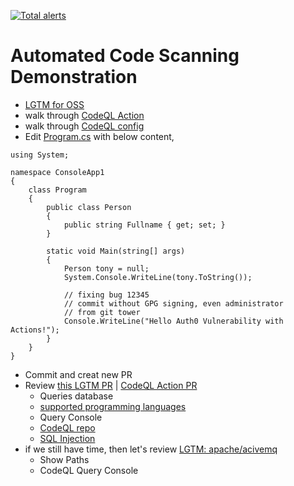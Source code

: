 [![Total alerts](https://img.shields.io/lgtm/alerts/g/tony-lab/hello-dotnetcore.svg?logo=lgtm&logoWidth=18)](https://lgtm.com/projects/g/tony-lab/hello-dotnetcore/alerts/)


# Automated Code Scanning Demonstration
- [LGTM for OSS](https://github.com/marketplace/lgtm)
- walk through [CodeQL Action](https://github.com/tony-lab/hello-dotnetcore/blob/master/.github/workflows/codeql.yml)
- walk through [CodeQL config](https://github.com/tony-lab/hello-dotnetcore/blob/master/.github/codeql/lgtm-config.yml)
- Edit [Program.cs](https://github.com/tony-lab/hello-dotnetcore/edit/master/ConsoleApp1/Program.cs) with below content,
```
using System;

namespace ConsoleApp1
{
    class Program
    {
        public class Person
        {
            public string Fullname { get; set; }
        }
        
        static void Main(string[] args)
        {
            Person tony = null;
            System.Console.WriteLine(tony.ToString());

            // fixing bug 12345
            // commit without GPG signing, even administrator
            // from git tower
            Console.WriteLine("Hello Auth0 Vulnerability with Actions!");
        }
    }
}
```
- Commit and creat new PR
- Review [this LGTM PR](https://github.com/tony-lab/hello-dotnetcore/pull/4) | [CodeQL Action PR](https://github.com/tony-lab/hello-dotnetcore/pull/41)
  - Queries database
  - [supported programming languages](https://help.semmle.com/lgtm-enterprise/admin/help/sys-requirements/language-support.html)
  - Query Console
  - [CodeQL repo](https://github.com/semmle/ql)
  - [SQL Injection](https://help.semmle.com/wiki/display/JAVA/Query+built+from+user-controlled+sources)
- if we still have time, then let's review [LGTM: apache/acivemq](https://lgtm.com/projects/g/apache/activemq?mode=list)
  - Show Paths
  - CodeQL Query Console
